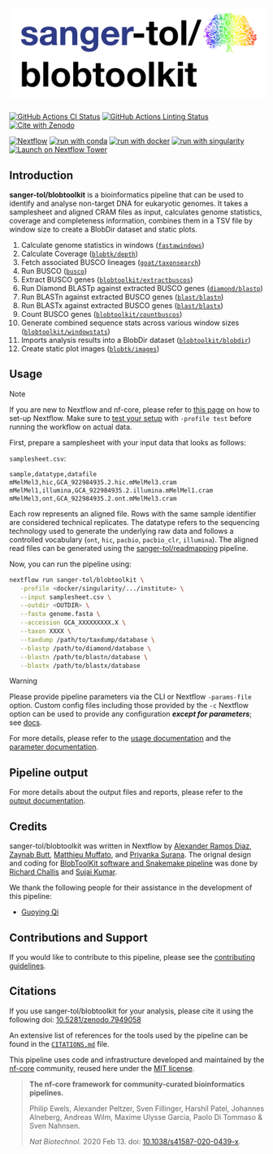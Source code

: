 # ![sanger-tol/blobtoolkit](docs/images/sanger-tol-blobtoolkit_logo.png)

[![GitHub Actions CI Status](https://github.com/sanger-tol/blobtoolkit/workflows/nf-core%20CI/badge.svg)](https://github.com/sanger-tol/blobtoolkit/actions?query=workflow%3A%22nf-core+CI%22)
[![GitHub Actions Linting Status](https://github.com/sanger-tol/blobtoolkit/workflows/nf-core%20linting/badge.svg)](https://github.com/sanger-tol/blobtoolkit/actions?query=workflow%3A%22nf-core+linting%22)[![Cite with Zenodo](http://img.shields.io/badge/DOI-10.5281/zenodo.7949058-1073c8?labelColor=000000)](https://doi.org/10.5281/zenodo.7949058)

[![Nextflow](https://img.shields.io/badge/nextflow%20DSL2-%E2%89%A523.04.0-23aa62.svg)](https://www.nextflow.io/)
[![run with conda](http://img.shields.io/badge/run%20with-conda-3EB049?labelColor=000000&logo=anaconda)](https://docs.conda.io/en/latest/)
[![run with docker](https://img.shields.io/badge/run%20with-docker-0db7ed?labelColor=000000&logo=docker)](https://www.docker.com/)
[![run with singularity](https://img.shields.io/badge/run%20with-singularity-1d355c.svg?labelColor=000000)](https://sylabs.io/docs/)
[![Launch on Nextflow Tower](https://img.shields.io/badge/Launch%20%F0%9F%9A%80-Nextflow%20Tower-%234256e7)](https://tower.nf/launch?pipeline=https://github.com/sanger-tol/blobtoolkit)

## Introduction

**sanger-tol/blobtoolkit** is a bioinformatics pipeline that can be used to identify and analyse non-target DNA for eukaryotic genomes. It takes a samplesheet and aligned CRAM files as input, calculates genome statistics, coverage and completeness information, combines them in a TSV file by window size to create a BlobDir dataset and static plots.

1. Calculate genome statistics in windows ([`fastawindows`](https://github.com/tolkit/fasta_windows))
2. Calculate Coverage ([`blobtk/depth`](https://github.com/blobtoolkit/blobtk))
3. Fetch associated BUSCO lineages ([`goat/taxonsearch`](https://github.com/genomehubs/goat-cli))
4. Run BUSCO ([`busco`](https://busco.ezlab.org/))
5. Extract BUSCO genes ([`blobtoolkit/extractbuscos`](https://github.com/blobtoolkit/blobtoolkit))
6. Run Diamond BLASTp against extracted BUSCO genes ([`diamond/blastp`](https://github.com/bbuchfink/diamond))
7. Run BLASTn against extracted BUSCO genes ([`blast/blastn`](https://www.ncbi.nlm.nih.gov/books/NBK131777/))
8. Run BLASTx against extracted BUSCO genes ([`blast/blastx`](https://www.ncbi.nlm.nih.gov/books/NBK131777/))
9. Count BUSCO genes ([`blobtoolkit/countbuscos`](https://github.com/blobtoolkit/blobtoolkit))
10. Generate combined sequence stats across various window sizes ([`blobtoolkit/windowstats`](https://github.com/blobtoolkit/blobtoolkit))
11. Imports analysis results into a BlobDir dataset ([`blobtoolkit/blobdir`](https://github.com/blobtoolkit/blobtoolkit))
12. Create static plot images ([`blobtk/images`](https://github.com/blobtoolkit/blobtk))

## Usage

> [!NOTE]
> If you are new to Nextflow and nf-core, please refer to [this page](https://nf-co.re/docs/usage/installation) on how to set-up Nextflow. Make sure to [test your setup](https://nf-co.re/docs/usage/introduction#how-to-run-a-pipeline) with `-profile test` before running the workflow on actual data.

First, prepare a samplesheet with your input data that looks as follows:

`samplesheet.csv`:

```csv
sample,datatype,datafile
mMelMel3,hic,GCA_922984935.2.hic.mMelMel3.cram
mMelMel1,illumina,GCA_922984935.2.illumina.mMelMel1.cram
mMelMel3,ont,GCA_922984935.2.ont.mMelMel3.cram
```

Each row represents an aligned file. Rows with the same sample identifier are considered technical replicates. The datatype refers to the sequencing technology used to generate the underlying raw data and follows a controlled vocabulary (`ont`, `hic`, `pacbio`, `pacbio_clr`, `illumina`). The aligned read files can be generated using the [sanger-tol/readmapping](https://github.com/sanger-tol/readmapping) pipeline.

Now, you can run the pipeline using:

```bash
nextflow run sanger-tol/blobtoolkit \
   -profile <docker/singularity/.../institute> \
   --input samplesheet.csv \
   --outdir <OUTDIR> \
   --fasta genome.fasta \
   --accession GCA_XXXXXXXXX.X \
   --taxon XXXX \
   --taxdump /path/to/taxdump/database \
   --blastp /path/to/diamond/database \
   --blastn /path/to/blastn/database \
   --blastx /path/to/blastx/database
```

> [!WARNING]
> Please provide pipeline parameters via the CLI or Nextflow `-params-file` option. Custom config files including those provided by the `-c` Nextflow option can be used to provide any configuration _**except for parameters**_;
> see [docs](https://nf-co.re/usage/configuration#custom-configuration-files).

For more details, please refer to the [usage documentation](https://pipelines.tol.sanger.ac.uk/blobtoolkit/usage) and the [parameter documentation](https://pipelines.tol.sanger.ac.uk/blobtoolkit/parameters).

## Pipeline output

For more details about the output files and reports, please refer to the [output documentation](https://pipelines.tol.sanger.ac.uk/blobtoolkit/output).

## Credits

sanger-tol/blobtoolkit was written in Nextflow by [Alexander Ramos Diaz](https://github.com/alxndrdiaz), [Zaynab Butt](https://github.com/zb32), [Matthieu Muffato](https://github.com/muffato), and [Priyanka Surana](https://github.com/priyanka-surana). The orignal design and coding for [BlobToolKit software and Snakemake pipeline](https://github.com/blobtoolkit/blobtoolkit) was done by [Richard Challis](https://github.com/rjchallis) and [Sujai Kumar](https://github.com/sujaikumar).

We thank the following people for their assistance in the development of this pipeline:

<!-- If applicable, make list of people who have also contributed -->

- [Guoying Qi](https://github.com/gq1)

## Contributions and Support

If you would like to contribute to this pipeline, please see the [contributing guidelines](.github/CONTRIBUTING.md).

## Citations

If you use sanger-tol/blobtoolkit for your analysis, please cite it using the following doi: [10.5281/zenodo.7949058](https://doi.org/10.5281/zenodo.7949058)

<!-- Add bibliography of tools and data used in your pipeline -->

An extensive list of references for the tools used by the pipeline can be found in the [`CITATIONS.md`](CITATIONS.md) file.

This pipeline uses code and infrastructure developed and maintained by the [nf-core](https://nf-co.re) community, reused here under the [MIT license](https://github.com/nf-core/tools/blob/master/LICENSE).

> **The nf-core framework for community-curated bioinformatics pipelines.**
>
> Philip Ewels, Alexander Peltzer, Sven Fillinger, Harshil Patel, Johannes Alneberg, Andreas Wilm, Maxime Ulysse Garcia, Paolo Di Tommaso & Sven Nahnsen.
>
> _Nat Biotechnol._ 2020 Feb 13. doi: [10.1038/s41587-020-0439-x](https://dx.doi.org/10.1038/s41587-020-0439-x).
